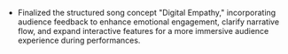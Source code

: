 - Finalized the structured song concept "Digital Empathy," incorporating audience feedback to enhance emotional engagement, clarify narrative flow, and expand interactive features for a more immersive audience experience during performances.